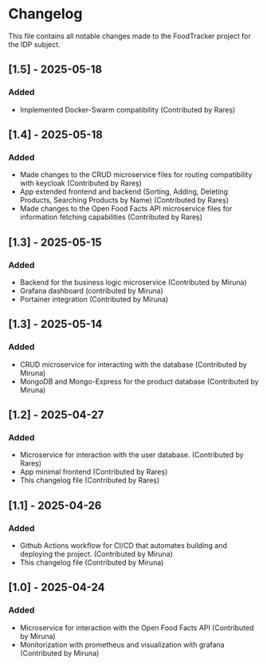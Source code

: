 # Changelog

This file contains all notable changes made to the FoodTracker project for the IDP subject.

## [1.5] - 2025-05-18
### Added
- Implemented Docker-Swarm compatibility (Contributed by Rareș)

## [1.4] - 2025-05-18
### Added
- Made changes to the CRUD microservice files for routing compatibility with keycloak (Contributed by Rareș)
- App extended frontend and backend (Sorting, Adding, Deleting Products, Searching Products by Name) (Contributed by Rareș)
- Made changes to the Open Food Facts API microservice files for information fetching capabilities (Contributed by Rareș)

## [1.3] - 2025-05-15
### Added
- Backend for the business logic microservice (Contributed by Miruna)
- Grafana dashboard (contributed by Miruna)
- Portainer integration (Contributed by Miruna)

## [1.3] - 2025-05-14
### Added
- CRUD microservice for interacting with the database (Contributed by Miruna)
- MongoDB and Mongo-Express for the product database (Contributed by Miruna)

## [1.2] - 2025-04-27
### Added
- Microservice for interaction with the user database. (Contributed by Rareș)
- App minimal frontend (Contributed by Rareș)
- This changelog file (Contributed by Rareș)

## [1.1] - 2025-04-26
### Added
- Github Actions workflow for CI/CD that automates building and deploying the project. (Contributed by Miruna)
- This changelog file (Contributed by Miruna)

## [1.0] - 2025-04-24
### Added
- Microservice for interaction with the Open Food Facts API (Contributed by Miruna)
- Monitorization with prometheus and visualization with grafana (Contributed by Miruna)

